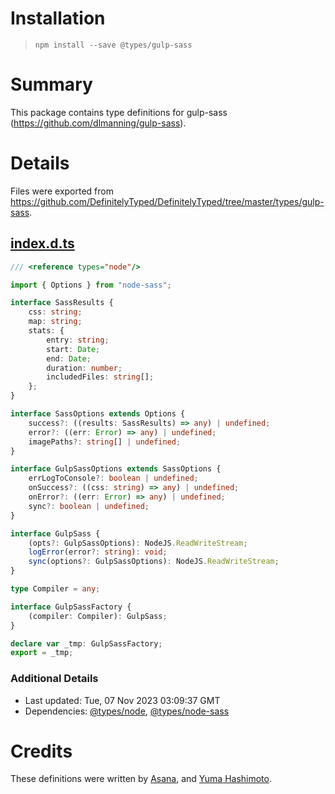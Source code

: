 # Installation
> `npm install --save @types/gulp-sass`

# Summary
This package contains type definitions for gulp-sass (https://github.com/dlmanning/gulp-sass).

# Details
Files were exported from https://github.com/DefinitelyTyped/DefinitelyTyped/tree/master/types/gulp-sass.
## [index.d.ts](https://github.com/DefinitelyTyped/DefinitelyTyped/tree/master/types/gulp-sass/index.d.ts)
````ts
/// <reference types="node"/>

import { Options } from "node-sass";

interface SassResults {
    css: string;
    map: string;
    stats: {
        entry: string;
        start: Date;
        end: Date;
        duration: number;
        includedFiles: string[];
    };
}

interface SassOptions extends Options {
    success?: ((results: SassResults) => any) | undefined;
    error?: ((err: Error) => any) | undefined;
    imagePaths?: string[] | undefined;
}

interface GulpSassOptions extends SassOptions {
    errLogToConsole?: boolean | undefined;
    onSuccess?: ((css: string) => any) | undefined;
    onError?: ((err: Error) => any) | undefined;
    sync?: boolean | undefined;
}

interface GulpSass {
    (opts?: GulpSassOptions): NodeJS.ReadWriteStream;
    logError(error?: string): void;
    sync(options?: GulpSassOptions): NodeJS.ReadWriteStream;
}

type Compiler = any;

interface GulpSassFactory {
    (compiler: Compiler): GulpSass;
}

declare var _tmp: GulpSassFactory;
export = _tmp;

````

### Additional Details
 * Last updated: Tue, 07 Nov 2023 03:09:37 GMT
 * Dependencies: [@types/node](https://npmjs.com/package/@types/node), [@types/node-sass](https://npmjs.com/package/@types/node-sass)

# Credits
These definitions were written by [Asana](https://asana.com), and [Yuma Hashimoto](https://github.com/yuma84).
